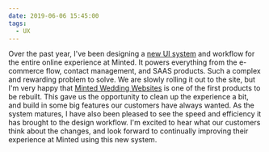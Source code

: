 ```yaml
---
date: 2019-06-06 15:45:00
tags:
  - UX
---
```


Over the past year, I've been designing a [new UI system](/projects/minted-component-library/) and workflow for the entire online experience at Minted. It powers everything from the e-commerce flow, contact management, and SAAS products. Such a complex and rewarding problem to solve. We are slowly rolling it out to the site, but I'm very happy that [Minted Wedding Websites](/projects/minted-wedding-websites/) is one of the first products to be rebuilt. This gave us the opportunity to clean up the experience a bit, and build in some big features our customers have always wanted. As the system matures, I have also been pleased to see the speed and efficiency it has brought to the design workflow. I'm excited to hear what our customers think about the changes, and look forward to continually improving their experience at Minted using this new system.
